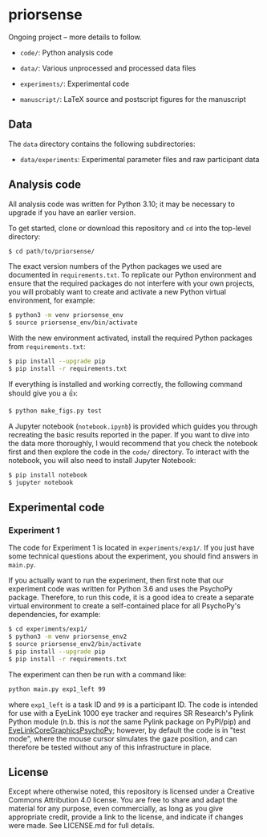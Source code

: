 priorsense
==========

Ongoing project – more details to follow.

- `code/`: Python analysis code

- `data/`: Various unprocessed and processed data files

- `experiments/`: Experimental code

- `manuscript/`: LaTeX source and postscript figures for the manuscript


Data
----

The `data` directory contains the following subdirectories: 

- `data/experiments`: Experimental parameter files and raw participant data


Analysis code
-------------

All analysis code was written for Python 3.10; it may be necessary to upgrade if you have an earlier version.

To get started, clone or download this repository and `cd` into the top-level directory:

```bash
$ cd path/to/priorsense/
```

The exact version numbers of the Python packages we used are documented in `requirements.txt`. To replicate our Python environment and ensure that the required packages do not interfere with your own projects, you will probably want to create and activate a new Python virtual environment, for example:

```bash
$ python3 -m venv priorsense_env
$ source priorsense_env/bin/activate
```

With the new environment activated, install the required Python packages from `requirements.txt`:

```bash
$ pip install --upgrade pip
$ pip install -r requirements.txt
```

If everything is installed and working correctly, the following command should give you a 👍:

```bash
$ python make_figs.py test
```

A Jupyter notebook (`notebook.ipynb`) is provided which guides you through recreating the basic results reported in the paper. If you want to dive into the data more thoroughly, I would recommend that you check the notebook first and then explore the code in the `code/` directory. To interact with the notebook, you will also need to install Jupyter Notebook:

```bash
$ pip install notebook
$ jupyter notebook
```


Experimental code
-----------------

### Experiment 1

The code for Experiment 1 is located in `experiments/exp1/`. If you just have some technical questions about the experiment, you should find answers in `main.py`.

If you actually want to run the experiment, then first note that our experiment code was written for Python 3.6 and uses the PsychoPy package. Therefore, to run this code, it is a good idea to create a separate virtual environment to create a self-contained place for all PsychoPy's dependencies, for example:

```bash
$ cd experiments/exp1/
$ python3 -m venv priorsense_env2
$ source priorsense_env2/bin/activate
$ pip install --upgrade pip
$ pip install -r requirements.txt
```

The experiment can then be run with a command like:

```bash
python main.py exp1_left 99
```

where `exp1_left` is a task ID and `99` is a participant ID. The code is intended for use with a EyeLink 1000 eye tracker and requires SR Research's Pylink Python module (n.b. this is *not* the same Pylink package on PyPI/pip) and [EyeLinkCoreGraphicsPsychoPy](https://github.com/wanjam/Easy-Eyelink-Interface); however, by default the code is in "test mode", where the mouse cursor simulates the gaze position, and can therefore be tested without any of this infrastructure in place.


License
-------

Except where otherwise noted, this repository is licensed under a Creative Commons Attribution 4.0 license. You are free to share and adapt the material for any purpose, even commercially, as long as you give appropriate credit, provide a link to the license, and indicate if changes were made. See LICENSE.md for full details.
